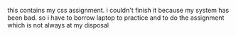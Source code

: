 this contains my css assignment.
i couldn't finish it because my system has been bad.
so i have to borrow laptop to practice and to do the assignment which is not always at my disposal 
